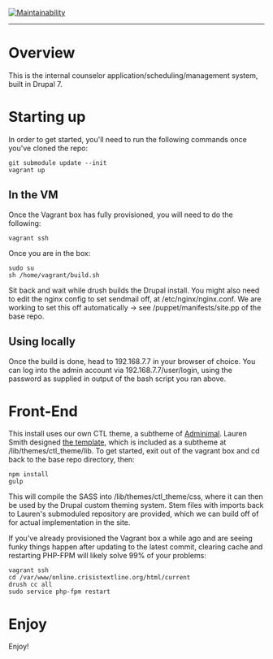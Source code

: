[![Maintainability](https://api.codeclimate.com/v1/badges/99f54b0bcd254add71c5/maintainability)](https://codeclimate.com/github/MySolace/CTL-Online/maintainability)

---

# Overview

This is the internal counselor application/scheduling/management system, built in Drupal 7.

# Starting up

In order to get started, you'll need to run the following commands once you've cloned the repo:

```
git submodule update --init
vagrant up
```

## In the VM

Once the Vagrant box has fully provisioned, you will need to do the following:

```
vagrant ssh
```

Once you are in the box:

```
sudo su
sh /home/vagrant/build.sh
```

Sit back and wait while drush builds the Drupal install. You might also need to edit the nginx config to set sendmail off, at /etc/nginx/nginx.conf. We are working to set this off automatically -> see /puppet/manifests/site.pp of the base repo.

## Using locally

Once the build is done, head to 192.168.7.7 in your browser of choice.
You can log into the admin account via 192.168.7.7/user/login, using the password as supplied in output of the bash script you ran above.

# Front-End

This install uses our own CTL theme, a subtheme of [Adminimal](https://www.drupal.org/project/adminimal_theme).
Lauren Smith designed [the template](https://github.com/smithln/ctl), which is included as a subtheme at /lib/themes/ctl_theme/lib. To get started, exit out of the vagrant box and cd back to the base repo directory, then:

```
npm install
gulp
```

This will compile the SASS into /lib/themes/ctl_theme/css, where it can then be used by the Drupal custom theming system.
Stem files with imports back to Lauren's submoduled repository are provided, which we can build off of for actual implementation in the site.

If you've already provisioned the Vagrant box a while ago and are seeing funky things happen after updating to the latest commit, clearing cache and restarting PHP-FPM will likely solve 99% of your problems:

```
vagrant ssh
cd /var/www/online.crisistextline.org/html/current
drush cc all
sudo service php-fpm restart
```

# Enjoy

Enjoy!
